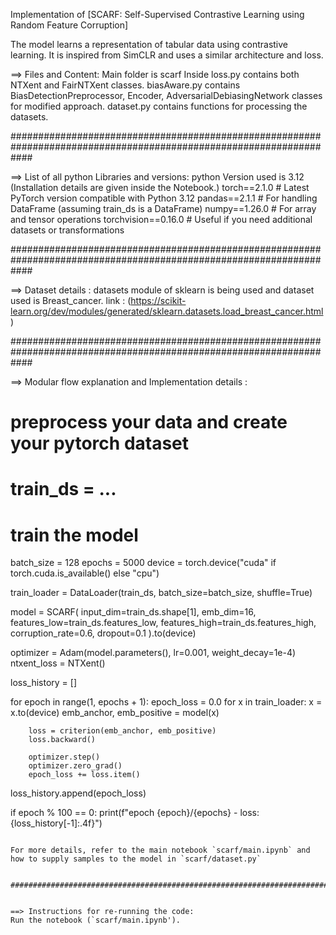Implementation of [SCARF: Self-Supervised Contrastive Learning using Random Feature Corruption]

The model learns a representation of tabular data using contrastive learning. It is inspired from SimCLR and uses a similar architecture and loss.


==> Files and Content:
Main folder is scarf
Inside loss.py contains both NTXent and FairNTXent classes.
biasAware.py contains BiasDetectionPreprocessor, Encoder, AdversarialDebiasingNetwork classes for modified approach.
dataset.py contains functions for processing the datasets.

####################################################################################################################

==> List of all python Libraries and versions:
python Version used is 3.12 (Installation details are given inside the Notebook.)
torch==2.1.0               # Latest PyTorch version compatible with Python 3.12
pandas==2.1.1              # For handling DataFrame (assuming train_ds is a DataFrame)
numpy==1.26.0              # For array and tensor operations
torchvision==0.16.0        # Useful if you need additional datasets or transformations


####################################################################################################################


==> Dataset details :
datasets module of sklearn is being used and dataset used is Breast_cancer.
link : (https://scikit-learn.org/dev/modules/generated/sklearn.datasets.load_breast_cancer.html)


####################################################################################################################



==> Modular flow explanation and Implementation details :
# preprocess your data and create your pytorch dataset
# train_ds = ...

# train the model
batch_size = 128
epochs = 5000
device = torch.device("cuda" if torch.cuda.is_available() else "cpu")

train_loader = DataLoader(train_ds, batch_size=batch_size, shuffle=True)

model = SCARF(
    input_dim=train_ds.shape[1],
    emb_dim=16,
    features_low=train_ds.features_low,
    features_high=train_ds.features_high,
    corruption_rate=0.6,
    dropout=0.1
).to(device)

optimizer = Adam(model.parameters(), lr=0.001, weight_decay=1e-4)
ntxent_loss = NTXent()

loss_history = []

for epoch in range(1, epochs + 1):
    epoch_loss = 0.0
    for x in train_loader:
        x = x.to(device)
        emb_anchor, emb_positive = model(x)

        loss = criterion(emb_anchor, emb_positive)
        loss.backward()

        optimizer.step()
        optimizer.zero_grad()
        epoch_loss += loss.item()

  loss_history.append(epoch_loss)

  if epoch % 100 == 0:
    print(f"epoch {epoch}/{epochs} - loss: {loss_history[-1]:.4f}")
```

For more details, refer to the main notebook `scarf/main.ipynb` and how to supply samples to the model in `scarf/dataset.py`


####################################################################################################################


==> Instructions for re-running the code:
Run the notebook (`scarf/main.ipynb').